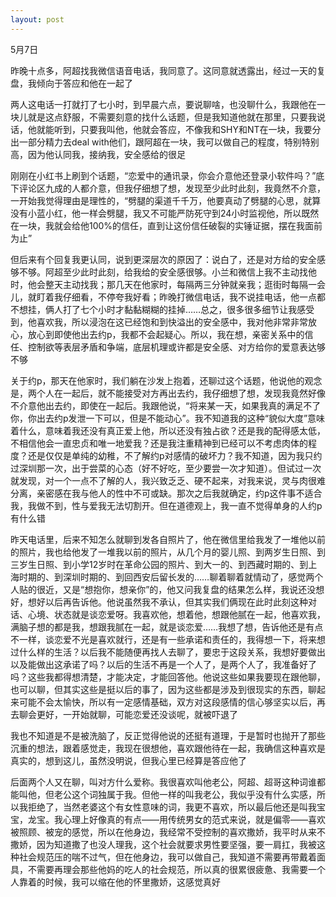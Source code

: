 ```yaml
---
layout: post
---
```

5月7日

昨晚十点多，阿超找我微信语音电话，我同意了。这同意就透露出，经过一天的复盘，我倾向于答应和他在一起了

两人这电话一打就打了七小时，到早晨六点，要说聊啥，也没聊什么，我跟他在一块儿就是这点舒服，不需要刻意的找什么话题，但是我知道他就在那里，只要我说话，他就能听到，只要我叫他，他就会答应，不像我和SHY和NT在一块，我要分出一部分精力去deal with他们，跟阿超在一块，我可以做自己的程度，特别特别高，因为他认同我，接纳我，安全感给的很足

刚刚在小红书上刷到个话题，“恋爱中的通讯录，你会介意他还登录小软件吗？”底下评论区九成的人都介意，但我仔细想了想，发现至少此时此刻，我竟然不介意，一开始我觉得理由是理性的，“劈腿的渠道千千万，他要真动了劈腿的心思，就算没有小蓝小红，他一样会劈腿，我又不可能严防死守到24小时监视他，所以既然在一块，我就会给他100%的信任，直到让这份信任破裂的实锤证据，摆在我面前为止”

但后来有个回复我更认同，说到更深层次的原因了：说白了，还是对方给的安全感够不够。阿超至少此时此刻，给我给的安全感很够。小兰和微信上我不主动找他时，他会整天主动找我；那几天在他家时，每隔两三分钟就亲我；逛街时每隔一会儿，就盯着我仔细看，不停夸我好看；昨晚打微信电话，我不说挂电话，他一点都不想挂，俩人打了七个小时才黏黏糊糊的挂掉……总之，很多很多细节让我感受到，他喜欢我，所以浸泡在这已经饱和到快溢出的安全感中，我对他非常非常放心，放心到即使他出去约p，我都不会起疑心。所以，我在想，亲密关系中的信任、控制欲等表层矛盾和争端，底层机理或许都是安全感、对方给你的爱意表达够不够

关于约p，那天在他家时，我们躺在沙发上抱着，还聊过这个话题，他说他的观念是，两个人在一起后，就不能接受对方再出去约，我仔细想了想，发现我竟然好像不介意他出去约，即使在一起后。我跟他说，“将来某一天，如果我真的满足不了你，你出去约p发泄一下可以，但是不能动心”。我不知道我的这种“貌似大度”意味着什么，意味着我还没有真正爱上他，所以还没有独占欲？还是我的配得感太低，不相信他会一直忠贞和唯一地爱我？还是我注重精神到已经可以不考虑肉体的程度？还是仅仅是单纯的幼稚，不了解约p对感情的破坏力？我不知道，因为我只约过深圳那一次，出于尝菜的心态（好不好吃，至少要尝一次才知道）。但试过一次就发现，对一个一点不了解的人，我兴致乏乏、硬不起来，对我来说，灵与肉很难分离，亲密感在我与他人的性中不可或缺。那次之后我就确定，约p这件事不适合我，我做不到，性与爱我无法切割开。但在道德观上，我一直不觉得单身的人约p有什么错

昨天电话里，后来不知怎么就聊到发各自照片了，他在微信里给我发了一堆他以前的照片，我也给他发了一堆我以前的照片，从几个月的婴儿照、到两岁生日照、到三岁生日照、到小学12岁时在革命公园的照片、到大一的、到西藏时期的、到上海时期的、到深圳时期的、到回西安后留长发的……聊着聊着就情动了，感觉两个人贴的很近，又是“想抱你，想亲你”的，他又问我复盘的结果怎么样，我说还没想好，想好以后再告诉他。他说虽然我不承认，但其实我们俩现在此时此刻这种对话、心境、状态就是谈恋爱呀。我喜欢他，想着他，想跟他腻在一起，他喜欢我，满脑子想的都是我，想跟我腻在一起，就是谈恋爱……我想了想，告诉他还是有点不一样，谈恋爱不光是喜欢就行，还是有一些承诺和责任的，我得想一下，将来想过什么样的生活？以后我不能随便再找人去聊了，要忠于这段关系，我想好要做出以及能做出这承诺了吗？以后的生活不再是一个人了，是两个人了，我准备好了吗？这些我都得想清楚，才能决定，才能回答他。他说这些如果我要现在跟他聊，也可以聊，但其实这些是挺以后的事了，因为这些都是涉及到很现实的东西，聊起来可能不会太愉快，所以有一定感情基础，双方对这段感情的信心够坚实以后，再去聊会更好，一开始就聊，可能恋爱还没谈呢，就被吓退了

我也不知道是不是被洗脑了，反正觉得他说的还挺有道理，于是暂时也抛开了那些沉重的想法，跟着感觉走，我现在很想他，喜欢跟他待在一起，我确信这种喜欢是真实的，想到这儿，虽然没明说，但我心里已经算是答应他了

后面两个人又在聊，叫对方什么爱称。我很喜欢叫他老公，阿超、超哥这种词谁都能叫他，但老公这个词独属于我。但他一样的叫我老公，我似乎没有什么实感，所以我拒绝了，当然老婆这个有女性意味的词，我更不喜欢，所以最后他还是叫我宝宝，龙宝。我心理上好像真的有点——用传统男女的范式来说，就是偏零——喜欢被照顾、被宠的感觉，所以在他身边，我经常不受控制的喜欢撒娇，我平时从来不撒娇，因为知道撒了也没人理我，这个社会就要求男性要坚强，要一肩扛，我被这种社会规范压的喘不过气，但在他身边，我可以做自己，我知道不需要再带戴着面具，不需要再理会那些他妈的吃人的社会规范，所以真的很累很疲惫、我需要一个人靠着的时候，我可以缩在他的怀里撒娇，这感觉真好

